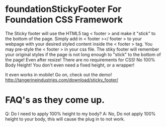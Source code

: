 foundationStickyFooter For Foundation CSS Framework
======================
The Sticky footer will use the HTML5 tag < footer > and make it "stick" to the bottom of the page.
Simply add in < footer ></ footer > to your webpage with your desired styled content inside the < footer > tag.
You may pre-style the < footer > in your css file. 
The stiky footer will remember your original styles if the page is not long enough to "stick" to the bottom of the page! Even after resize!
There are no requirements for CSS! No 100% Body Height!
You don't even need a fixed height, or a wrapper!

It even works in mobile! Go on, check out the demo! http://tangerineindustries.com/download/sticky_footer/

FAQ's as they come up.
=====================
Q: Do I need to apply 100% height to my body?
A: No, Do not apply 100% height to your body, this will cause the plug in to not work.
